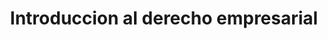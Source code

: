 ---
layout: 
title: Introduccion al derecho empresarial
tipo: editorial
categories: editorial
descripcion: Diseño de capitulares
imagen: Introduccion-al-derecho-empresarial
---